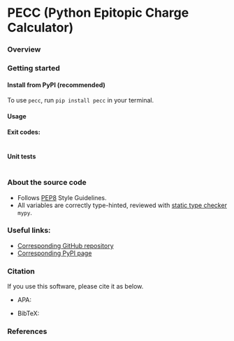 # PECC (Python Epitopic Charge Calculator)

### Overview



### Getting started
#### Install from PyPI (recommended)
To use `pecc`, run `pip install pecc` in your terminal.


#### Usage


#### Exit codes:
```
```


#### Unit tests
```
```



### About the source code
- Follows [PEP8](https://peps.python.org/pep-0008/) Style Guidelines.
- All variables are correctly type-hinted, reviewed with [static type checker](https://mypy.readthedocs.io/en/stable/)
`mypy`.



### Useful links:
- [Corresponding GitHub repository](https://github.com/MICS-Lab/pecc)
- [Corresponding PyPI page]()



### Citation
If you use this software, please cite it as below.

- APA:



- BibTeX:



### References
